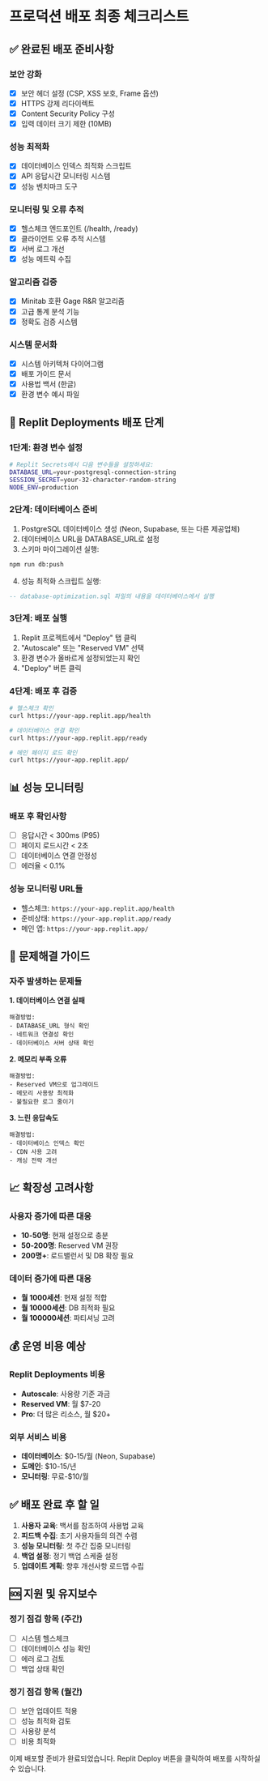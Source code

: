 # 프로덕션 배포 최종 체크리스트

## ✅ 완료된 배포 준비사항

### 보안 강화
- [x] 보안 헤더 설정 (CSP, XSS 보호, Frame 옵션)
- [x] HTTPS 강제 리다이렉트
- [x] Content Security Policy 구성
- [x] 입력 데이터 크기 제한 (10MB)

### 성능 최적화
- [x] 데이터베이스 인덱스 최적화 스크립트
- [x] API 응답시간 모니터링 시스템
- [x] 성능 벤치마크 도구

### 모니터링 및 오류 추적
- [x] 헬스체크 엔드포인트 (/health, /ready)
- [x] 클라이언트 오류 추적 시스템
- [x] 서버 로그 개선
- [x] 성능 메트릭 수집

### 알고리즘 검증
- [x] Minitab 호환 Gage R&R 알고리즘
- [x] 고급 통계 분석 기능
- [x] 정확도 검증 시스템

### 시스템 문서화
- [x] 시스템 아키텍처 다이어그램
- [x] 배포 가이드 문서
- [x] 사용법 백서 (한글)
- [x] 환경 변수 예시 파일

## 🚀 Replit Deployments 배포 단계

### 1단계: 환경 변수 설정
```bash
# Replit Secrets에서 다음 변수들을 설정하세요:
DATABASE_URL=your-postgresql-connection-string
SESSION_SECRET=your-32-character-random-string
NODE_ENV=production
```

### 2단계: 데이터베이스 준비
1. PostgreSQL 데이터베이스 생성 (Neon, Supabase, 또는 다른 제공업체)
2. 데이터베이스 URL을 DATABASE_URL로 설정
3. 스키마 마이그레이션 실행:
```bash
npm run db:push
```
4. 성능 최적화 스크립트 실행:
```sql
-- database-optimization.sql 파일의 내용을 데이터베이스에서 실행
```

### 3단계: 배포 실행
1. Replit 프로젝트에서 "Deploy" 탭 클릭
2. "Autoscale" 또는 "Reserved VM" 선택
3. 환경 변수가 올바르게 설정되었는지 확인
4. "Deploy" 버튼 클릭

### 4단계: 배포 후 검증
```bash
# 헬스체크 확인
curl https://your-app.replit.app/health

# 데이터베이스 연결 확인  
curl https://your-app.replit.app/ready

# 메인 페이지 로드 확인
curl https://your-app.replit.app/
```

## 📊 성능 모니터링

### 배포 후 확인사항
- [ ] 응답시간 < 300ms (P95)
- [ ] 페이지 로드시간 < 2초
- [ ] 데이터베이스 연결 안정성
- [ ] 에러율 < 0.1%

### 성능 모니터링 URL들
- 헬스체크: `https://your-app.replit.app/health`
- 준비상태: `https://your-app.replit.app/ready`
- 메인 앱: `https://your-app.replit.app/`

## 🔧 문제해결 가이드

### 자주 발생하는 문제들

**1. 데이터베이스 연결 실패**
```
해결방법:
- DATABASE_URL 형식 확인
- 네트워크 연결성 확인
- 데이터베이스 서버 상태 확인
```

**2. 메모리 부족 오류**
```
해결방법:
- Reserved VM으로 업그레이드
- 메모리 사용량 최적화
- 불필요한 로그 줄이기
```

**3. 느린 응답속도**
```
해결방법:
- 데이터베이스 인덱스 확인
- CDN 사용 고려
- 캐싱 전략 개선
```

## 📈 확장성 고려사항

### 사용자 증가에 따른 대응
- **10-50명**: 현재 설정으로 충분
- **50-200명**: Reserved VM 권장
- **200명+**: 로드밸런서 및 DB 확장 필요

### 데이터 증가에 따른 대응
- **월 1000세션**: 현재 설정 적합
- **월 10000세션**: DB 최적화 필요
- **월 100000세션**: 파티셔닝 고려

## 💰 운영 비용 예상

### Replit Deployments 비용
- **Autoscale**: 사용량 기준 과금
- **Reserved VM**: 월 $7-20
- **Pro**: 더 많은 리소스, 월 $20+

### 외부 서비스 비용
- **데이터베이스**: $0-15/월 (Neon, Supabase)
- **도메인**: $10-15/년
- **모니터링**: 무료-$10/월

## ✅ 배포 완료 후 할 일

1. **사용자 교육**: 백서를 참조하여 사용법 교육
2. **피드백 수집**: 초기 사용자들의 의견 수렴
3. **성능 모니터링**: 첫 주간 집중 모니터링
4. **백업 설정**: 정기 백업 스케줄 설정
5. **업데이트 계획**: 향후 개선사항 로드맵 수립

## 🆘 지원 및 유지보수

### 정기 점검 항목 (주간)
- [ ] 시스템 헬스체크
- [ ] 데이터베이스 성능 확인
- [ ] 에러 로그 검토
- [ ] 백업 상태 확인

### 정기 점검 항목 (월간)
- [ ] 보안 업데이트 적용
- [ ] 성능 최적화 검토
- [ ] 사용량 분석
- [ ] 비용 최적화

이제 배포할 준비가 완료되었습니다. Replit Deploy 버튼을 클릭하여 배포를 시작하실 수 있습니다.